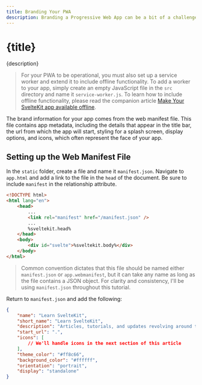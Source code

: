 ```yaml
---
title: Branding Your PWA
description: Branding a Progressive Web App can be a bit of a challenge. Luckily, there are steps you can take to ensure your PWA looks great on every platform.
---
```


# {title}

{description}

> For your PWA to be operational, you must also set up a service worker and extend it to include offline functionality. To add a worker to your app, simply create an empty JavaScript file in the `src` directory and name it `service-worker.js`. To learn how to include offline functionality, please read the companion article <a data-sveltekit-reload href="/service-workers-offline">Make Your SvelteKit app available offline</a>.

The brand information for your app comes from the web manifest file. This file contains app metadata, including the details that appear in the title bar, the url from which the app will start, styling for a splash screen, display options, and icons, which often represent the face of your app.

## Setting up the Web Manifest File

In the `static` folder, create a file and name it `manifest.json`. Navigate to `app.html` and add a link to the file in the `head` of the document. Be sure to include `manifest` in the relationship attribute.

<!-- prettier-ignore -->
```html
<!DOCTYPE html>
<html lang="en">
    <head>
        ...
        <link rel="manifest" href="/manifest.json" />
        ...
        %sveltekit.head%
    </head>
    <body>
        <div id="svelte">%sveltekit.body%</div>
    </body>
</html>
```

> Common convention dictates that this file should be named either `manifest.json` or `app.webmanifest`, but it can take any name as long as the file contains a JSON object. For clarity and consistency, I'll be using `manifest.json` throughout this tutorial.

Return to `manifest.json` and add the following:

```json
{
    "name": "Learn SvelteKit",
    "short_name": "Learn SvelteKit",
    "description": "Articles, tutorials, and updates revolving around the SvelteKit framework.",
    "start_url": ".",
    "icons": [
        // We'll handle icons in the next section of this article
    ],
    "theme_color": "#ff8c66",
    "background_color": "#ffffff",
    "orientation": "portrait",
    "display": "standalone"
}
```
